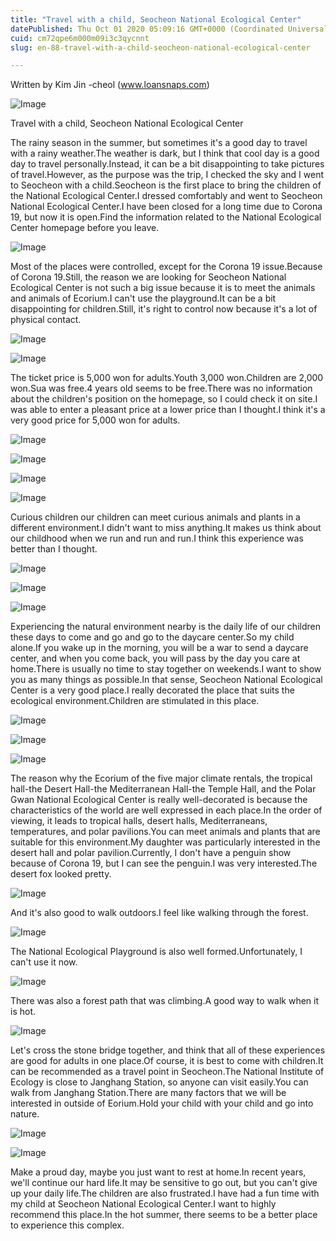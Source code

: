 ```yaml
---
title: "Travel with a child, Seocheon National Ecological Center"
datePublished: Thu Oct 01 2020 05:09:16 GMT+0000 (Coordinated Universal Time)
cuid: cm72qpe6m000m09i3c3qycnnt
slug: en-88-travel-with-a-child-seocheon-national-ecological-center

---
```



Written by Kim Jin -cheol (www.loansnaps.com)

![Image](https://cdn.hashnode.com/res/hashnode/image/upload/v1739414834471/fb0aa984-3520-4545-bfcb-3f32b5ec5b53.jpeg)

Travel with a child, Seocheon National Ecological Center

The rainy season in the summer, but sometimes it's a good day to travel with a rainy weather.The weather is dark, but I think that cool day is a good day to travel personally.Instead, it can be a bit disappointing to take pictures of travel.However, as the purpose was the trip, I checked the sky and I went to Seocheon with a child.Seocheon is the first place to bring the children of the National Ecological Center.I dressed comfortably and went to Seocheon National Ecological Center.I have been closed for a long time due to Corona 19, but now it is open.Find the information related to the National Ecological Center homepage before you leave.

![Image](https://cdn.hashnode.com/res/hashnode/image/upload/v1739414836385/eaba040d-74a8-4bf3-ac00-ff15dabf6c1a.jpeg)

Most of the places were controlled, except for the Corona 19 issue.Because of Corona 19.Still, the reason we are looking for Seocheon National Ecological Center is not such a big issue because it is to meet the animals and animals of Ecorium.I can't use the playground.It can be a bit disappointing for children.Still, it's right to control now because it's a lot of physical contact.

![Image](https://cdn.hashnode.com/res/hashnode/image/upload/v1739414838404/87f87b25-4eae-473d-8414-6324e3103db4.jpeg)

![Image](https://cdn.hashnode.com/res/hashnode/image/upload/v1739414839994/f717797d-765a-468d-8738-7c4502b2ced6.jpeg)

The ticket price is 5,000 won for adults.Youth 3,000 won.Children are 2,000 won.Sua was free.4 years old seems to be free.There was no information about the children's position on the homepage, so I could check it on site.I was able to enter a pleasant price at a lower price than I thought.I think it's a very good price for 5,000 won for adults.

![Image](https://cdn.hashnode.com/res/hashnode/image/upload/v1739414841486/a96fd0c2-5e4b-4a1d-9003-0ba6b5e91460.jpeg)

![Image](https://cdn.hashnode.com/res/hashnode/image/upload/v1739414843858/18030368-ad68-4925-a95b-86c9e21600ab.jpeg)

![Image](https://cdn.hashnode.com/res/hashnode/image/upload/v1739414845669/9e89adf2-09da-4689-b6a8-98185337ace0.jpeg)

![Image](https://cdn.hashnode.com/res/hashnode/image/upload/v1739414847685/d18fe01b-28f0-4d17-9e01-5976e6b8b125.jpeg)

Curious children our children can meet curious animals and plants in a different environment.I didn't want to miss anything.It makes us think about our childhood when we run and run and run.I think this experience was better than I thought.

![Image](https://cdn.hashnode.com/res/hashnode/image/upload/v1739414849547/060806ce-1422-49ff-bcc5-e5dbc10bdc71.jpeg)

![Image](https://cdn.hashnode.com/res/hashnode/image/upload/v1739414851393/101122ab-4fe5-45be-800b-1d7aecdf0efe.jpeg)

![Image](https://cdn.hashnode.com/res/hashnode/image/upload/v1739414853719/bfaeae6e-bd75-4255-9891-363b6432fb5b.jpeg)

Experiencing the natural environment nearby is the daily life of our children these days to come and go and go to the daycare center.So my child alone.If you wake up in the morning, you will be a war to send a daycare center, and when you come back, you will pass by the day you care at home.There is usually no time to stay together on weekends.I want to show you as many things as possible.In that sense, Seocheon National Ecological Center is a very good place.I really decorated the place that suits the ecological environment.Children are stimulated in this place.

![Image](https://cdn.hashnode.com/res/hashnode/image/upload/v1739414855761/1e7636fc-2029-4c05-bc72-15f1af304ad6.jpeg)

![Image](https://cdn.hashnode.com/res/hashnode/image/upload/v1739414857750/3dda001e-b762-4507-b9b4-0c2d89def4c4.jpeg)

![Image](https://cdn.hashnode.com/res/hashnode/image/upload/v1739414859618/d2fa5023-47de-4cd0-837d-c637d21e33eb.jpeg)

The reason why the Ecorium of the five major climate rentals, the tropical hall-the Desert Hall-the Mediterranean Hall-the Temple Hall, and the Polar Gwan National Ecological Center is really well-decorated is because the characteristics of the world are well expressed in each place.In the order of viewing, it leads to tropical halls, desert halls, Mediterraneans, temperatures, and polar pavilions.You can meet animals and plants that are suitable for this environment.My daughter was particularly interested in the desert hall and polar pavilion.Currently, I don't have a penguin show because of Corona 19, but I can see the penguin.I was very interested.The desert fox looked pretty.

![Image](https://cdn.hashnode.com/res/hashnode/image/upload/v1739414861975/3b2ebace-77f4-44cb-a0a5-d0f20407afde.jpeg)

And it's also good to walk outdoors.I feel like walking through the forest.

![Image](https://cdn.hashnode.com/res/hashnode/image/upload/v1739414863681/2768e0eb-e0d6-4eb5-a37d-d8a926166dbf.jpeg)

The National Ecological Playground is also well formed.Unfortunately, I can't use it now.

![Image](https://cdn.hashnode.com/res/hashnode/image/upload/v1739414865455/00cab0ed-10df-4ac7-8dfe-15c78439fa0e.jpeg)

There was also a forest path that was climbing.A good way to walk when it is hot.

![Image](https://cdn.hashnode.com/res/hashnode/image/upload/v1739414867721/dc8c7145-a319-4d8f-8b00-49e3faa7c29d.jpeg)

Let's cross the stone bridge together, and think that all of these experiences are good for adults in one place.Of course, it is best to come with children.It can be recommended as a travel point in Seocheon.The National Institute of Ecology is close to Janghang Station, so anyone can visit easily.You can walk from Janghang Station.There are many factors that we will be interested in outside of Eorium.Hold your child with your child and go into nature.

![Image](https://cdn.hashnode.com/res/hashnode/image/upload/v1739414869796/f1782400-a8d1-4031-ac03-053b858df24b.jpeg)

![Image](https://cdn.hashnode.com/res/hashnode/image/upload/v1739414871700/701f335c-837d-43ef-89e4-666a7df3c35b.jpeg)

Make a proud day, maybe you just want to rest at home.In recent years, we'll continue our hard life.It may be sensitive to go out, but you can't give up your daily life.The children are also frustrated.I have had a fun time with my child at Seocheon National Ecological Center.I want to highly recommend this place.In the hot summer, there seems to be a better place to experience this complex.
